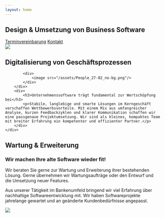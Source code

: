 ```yaml
---
layout: home
---
```


<section id="intro">
	<div class="wrapper flex">
		<div class="columns-2 flex-center">
			<div>
				<div class="text-container">
			      <h1>Design & Umsetzung von Business Software</h1>
				</div>
				<div class="flex-center">
				  <a class="btn btn-primary" target="_blank" href="https://calendly.com/effective-software/30min">Terminvereinbarung</a>
				  <a class="btn btn-secondary" target="_blank" href="mailto:hello@effective.at">Kontakt</a>
				</div>
			</div>
			<div class="image-container">
				<image src="/assets/634ff007f47a4131d130bdfb_20943659_green.png"/>
			</div>
		</div>
	</div>
</section>
<section id="digitalisierung">
	<div class="wrapper">
		<div>
				<h2>Digitalisierung von Geschäftsprozessen</h2>
			</div>
		<div class="flex-center">
			
			<div>
				<image src="/assets/People_27-02_no-bg.png"/>
			</div>	
		</div>
		<div>
			<h3>Unternehmenssoftware trägt fundamental zur Wertschöpfung bei</h3>
			<p>Stabile, langlebige und smarte Lösungen im Kerngeschäft verschaffen Wettbewerbsvorteile. Mit einem Mix aus umfangreicher Analyse, kurzen Feedbackzyklen und klarer Kommunikation schaffen wir eine passgenaue Projektumsetzung. Wir sind als kleines, kompaktes Team mit breiter Erfahrung ein kompetenter und effizienter Partner.</p>
		</div>
	</div>
</section>
<section id="wartung">
	<div class="wrapper">
		<div>
			<div class="columns-2 flex-center">
				<div class="text-container">
					<h2>Wartung & Erweiterung</h2>
					<h3>Wir machen Ihre alte Software wieder fit!</h3>
				</div>
			</div>
			<div class="columns-2 flex-center">
				<div class="text-container">
					<p> Wir beraten Sie gerne zur Wartung und Erweiterung ihrer bestehenden Lösung. Gerne übernehmen wir Wartungsaufträge oder den Entwurf und die Umsetzung neuer Features. </p>
					<p>Aus unserer Tätigkeit im Bankenumfeld bringend wir viel Erfahrung über nachhaltige Softwareentwicklung mit. Wir haben Softwareprojekte jahrelange gewartet und an geänderte Kundenbedürfnisse angepasst. </p>
				</div>
				<div class="image-container">
					<image src="/assets/software-under-maintenance.png"/>
				</div>
			</div>
		</div>
	</div>
</section>
